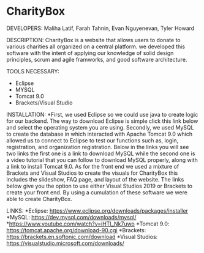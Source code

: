 # CharityBox

DEVELOPERS:
Maliha Latif, Farah Tahnin, Evan Nguyenevan, Tyler Howard

DESCRIPTION:
CharityBox is a website that allows users to donate to various charities all organized on a central
platform. we developed this software with the intent of applying our knowledge of solid
design principles, scrum and agile framworks, and good software architecture.

TOOLS NECESSARY:
* Eclipse
* MYSQL
* Tomcat 9.0
* Brackets/Visual Studio 

INSTALLATION:
*First, we used Eclipse so we could use java to create logic for our backend. The way to download Eclipse is simple click this link below and select the operating system you are using. Secondly, we used MySQL to create the database in which interacted with Apache Tomcat 9.0 which allowed us to connect to Eclipse to test our functions such as, login, registration, and organization registration. Below in the links you will see two links the first one is a link to download MySQL while the second one is a video tutorial that you can follow to download MySQL properly, along with a link to install Tomcat 9.0. As for the front end we used a mixture of Brackets and Visual Studios to create the visuals for CharityBox this includes the slideshow, FAQ page, and layout of the website. The links below give you the option to use either Visual Studios 2019 or Brackets to create your front end. By using a cumulation of these software we were able to create CharityBox.

LINKS:
*Eclipse: https://www.eclipse.org/downloads/packages/installer
*MySQL: https://dev.mysql.com/downloads/mysql/
*https://www.youtube.com/watch?v=iHTI_Nk7uwo
*Tomcat 9.0: https://tomcat.apache.org/download-90.cgi
*Brackets: https://brackets.en.softonic.com/download
*Visual Studios: https://visualstudio.microsoft.com/downloads/
